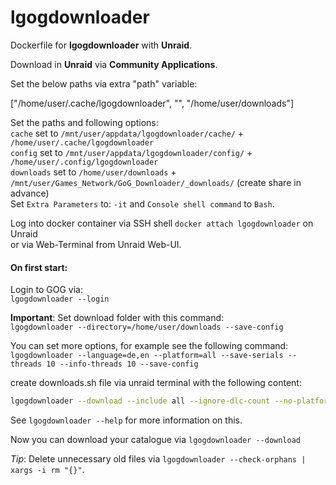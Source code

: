 # lgogdownloader
Dockerfile for **lgogdownloader** with **Unraid**.

Download in **Unraid** via **Community Applications**.

Set the below paths via extra "path" variable:

["/home/user/.cache/lgogdownloader", "", "/home/user/downloads"]

Set the paths and following options: \
`cache` set to `/mnt/user/appdata/lgogdownloader/cache/` + `/home/user/.cache/lgogdownloader` \
`config` set to `/mnt/user/appdata/lgogdownloader/config/` + `/home/user/.config/lgogdownloader` \
`downloads` set to `/home/user/downloads` + `/mnt/user/Games_Network/GoG_Downloader/_downloads/` (create share in advance)\
Set `Extra Parameters` to: `-it` and `Console shell command` to `Bash`. 

Log into docker container via SSH shell `docker attach lgogdownloader` on Unraid \
or via Web-Terminal from Unraid Web-UI.
#### On first start:

Login to GOG via: \
`lgogdownloader --login`

**Important**: Set download folder with this command: \
`lgogdownloader --directory=/home/user/downloads --save-config`

You can set more options, for example see the following command: \
`lgogdownloader --language=de,en --platform=all --save-serials --threads 10 --info-threads 10 --save-config`

create downloads.sh file via unraid terminal with the following content:

```bash
lgogdownloader --download --include all --ignore-dlc-count --no-platform-detection --platform w+l --language en --save-changelogs --save-serials --xml-directory 'aaaMetadata'
```

See `lgogdownloader --help` for more information on this.

Now you can download your catalogue via `lgogdownloader --download` 

*Tip*: Delete unnecessary old files via `lgogdownloader --check-orphans | xargs -i rm "{}"`. 
